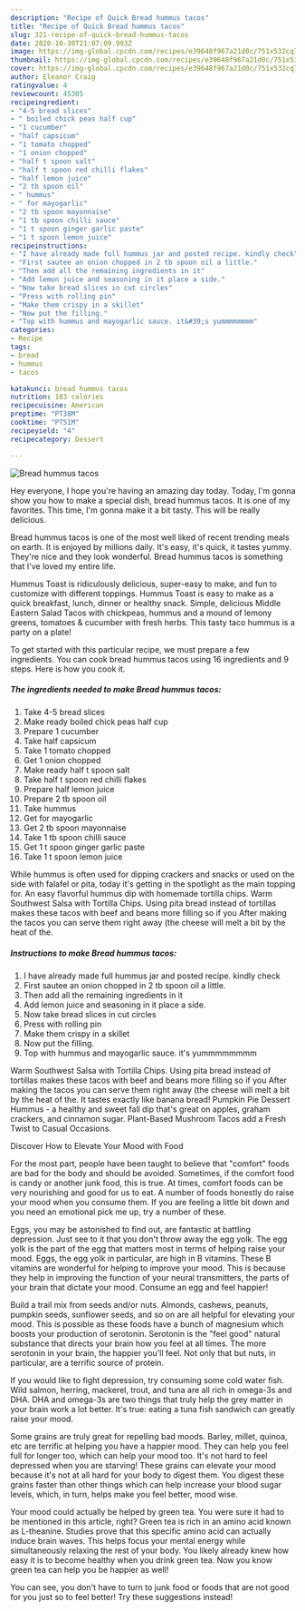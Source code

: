 ```yaml
---
description: "Recipe of Quick Bread hummus tacos"
title: "Recipe of Quick Bread hummus tacos"
slug: 321-recipe-of-quick-bread-hummus-tacos
date: 2020-10-30T21:07:09.993Z
image: https://img-global.cpcdn.com/recipes/e39648f967a21d0c/751x532cq70/bread-hummus-tacos-recipe-main-photo.jpg
thumbnail: https://img-global.cpcdn.com/recipes/e39648f967a21d0c/751x532cq70/bread-hummus-tacos-recipe-main-photo.jpg
cover: https://img-global.cpcdn.com/recipes/e39648f967a21d0c/751x532cq70/bread-hummus-tacos-recipe-main-photo.jpg
author: Eleanor Craig
ratingvalue: 4
reviewcount: 45305
recipeingredient:
- "4-5 bread slices"
- " boiled chick peas half cup"
- "1 cucumber"
- "half capsicum"
- "1 tomato chopped"
- "1 onion chopped"
- "half t spoon salt"
- "half t spoon red chilli flakes"
- "half lemon juice"
- "2 tb spoon oil"
- " hummus"
- " for mayogarlic"
- "2 tb spoon mayonnaise"
- "1 tb spoon chilli sauce"
- "1 t spoon ginger garlic paste"
- "1 t spoon lemon juice"
recipeinstructions:
- "I have already made full hummus jar and posted recipe. kindly check"
- "First sautee an onion chopped in 2 tb spoon oil a little."
- "Then add all the remaining ingredients in it"
- "Add lemon juice and seasoning in it place a side."
- "Now take bread slices in cut circles"
- "Press with rolling pin"
- "Make them crispy in a skillet"
- "Now put the filling."
- "Top with hummus and mayogarlic sauce. it&#39;s yummmmmmmm"
categories:
- Recipe
tags:
- bread
- hummus
- tacos

katakunci: bread hummus tacos 
nutrition: 183 calories
recipecuisine: American
preptime: "PT38M"
cooktime: "PT51M"
recipeyield: "4"
recipecategory: Dessert

---
```



![Bread hummus tacos](https://img-global.cpcdn.com/recipes/e39648f967a21d0c/751x532cq70/bread-hummus-tacos-recipe-main-photo.jpg)

Hey everyone, I hope you're having an amazing day today. Today, I'm gonna show you how to make a special dish, bread hummus tacos. It is one of my favorites. This time, I'm gonna make it a bit tasty. This will be really delicious.

Bread hummus tacos is one of the most well liked of recent trending meals on earth. It is enjoyed by millions daily. It's easy, it's quick, it tastes yummy. They're nice and they look wonderful. Bread hummus tacos is something that I've loved my entire life.

Hummus Toast is ridiculously delicious, super-easy to make, and fun to customize with different toppings. Hummus Toast is easy to make as a quick breakfast, lunch, dinner or healthy snack. Simple, delicious Middle Eastern Salad Tacos with chickpeas, hummus and a mound of lemony greens, tomatoes &amp; cucumber with fresh herbs. This tasty taco hummus is a party on a plate!


To get started with this particular recipe, we must prepare a few ingredients. You can cook bread hummus tacos using 16 ingredients and 9 steps. Here is how you cook it.

<!--inarticleads1-->

##### The ingredients needed to make Bread hummus tacos:

1. Take 4-5 bread slices
1. Make ready  boiled chick peas half cup
1. Prepare 1 cucumber
1. Take half capsicum
1. Take 1 tomato chopped
1. Get 1 onion chopped
1. Make ready half t spoon salt
1. Take half t spoon red chilli flakes
1. Prepare half lemon juice
1. Prepare 2 tb spoon oil
1. Take  hummus
1. Get  for mayogarlic
1. Get 2 tb spoon mayonnaise
1. Take 1 tb spoon chilli sauce
1. Get 1 t spoon ginger garlic paste
1. Take 1 t spoon lemon juice


While hummus is often used for dipping crackers and snacks or used on the side with falafel or pita, today it&#39;s getting in the spotlight as the main topping for. An easy flavorful hummus dip with homemade tortilla chips. Warm Southwest Salsa with Tortilla Chips. Using pita bread instead of tortillas makes these tacos with beef and beans more filling so if you After making the tacos you can serve them right away (the cheese will melt a bit by the heat of the. 

<!--inarticleads2-->

##### Instructions to make Bread hummus tacos:

1. I have already made full hummus jar and posted recipe. kindly check
1. First sautee an onion chopped in 2 tb spoon oil a little.
1. Then add all the remaining ingredients in it
1. Add lemon juice and seasoning in it place a side.
1. Now take bread slices in cut circles
1. Press with rolling pin
1. Make them crispy in a skillet
1. Now put the filling.
1. Top with hummus and mayogarlic sauce. it&#39;s yummmmmmmm


Warm Southwest Salsa with Tortilla Chips. Using pita bread instead of tortillas makes these tacos with beef and beans more filling so if you After making the tacos you can serve them right away (the cheese will melt a bit by the heat of the. It tastes exactly like banana bread! Pumpkin Pie Dessert Hummus - a healthy and sweet fall dip that&#39;s great on apples, graham crackers, and cinnamon sugar. Plant-Based Mushroom Tacos add a Fresh Twist to Casual Occasions. 

Discover How to Elevate Your Mood with Food


For the most part, people have been taught to believe that "comfort" foods are bad for the body and should be avoided. Sometimes, if the comfort food is candy or another junk food, this is true. At times, comfort foods can be very nourishing and good for us to eat. A number of foods honestly do raise your mood when you consume them. If you are feeling a little bit down and you need an emotional pick me up, try a number of these.

Eggs, you may be astonished to find out, are fantastic at battling depression. Just see to it that you don't throw away the egg yolk. The egg yolk is the part of the egg that matters most in terms of helping raise your mood. Eggs, the egg yolk in particular, are high in B vitamins. These B vitamins are wonderful for helping to improve your mood. This is because they help in improving the function of your neural transmitters, the parts of your brain that dictate your mood. Consume an egg and feel happier!

Build a trail mix from seeds and/or nuts. Almonds, cashews, peanuts, pumpkin seeds, sunflower seeds, and so on are all helpful for elevating your mood. This is possible as these foods have a bunch of magnesium which boosts your production of serotonin. Serotonin is the "feel good" natural substance that directs your brain how you feel at all times. The more serotonin in your brain, the happier you'll feel. Not only that but nuts, in particular, are a terrific source of protein.

If you would like to fight depression, try consuming some cold water fish. Wild salmon, herring, mackerel, trout, and tuna are all rich in omega-3s and DHA. DHA and omega-3s are two things that truly help the grey matter in your brain work a lot better. It's true: eating a tuna fish sandwich can greatly raise your mood. 

Some grains are truly great for repelling bad moods. Barley, millet, quinoa, etc are terrific at helping you have a happier mood. They can help you feel full for longer too, which can help your mood too. It's not hard to feel depressed when you are starving! These grains can elevate your mood because it's not at all hard for your body to digest them. You digest these grains faster than other things which can help increase your blood sugar levels, which, in turn, helps make you feel better, mood wise.

Your mood could actually be helped by green tea. You were sure it had to be mentioned in this article, right? Green tea is rich in an amino acid known as L-theanine. Studies prove that this specific amino acid can actually induce brain waves. This helps focus your mental energy while simultaneously relaxing the rest of your body. You likely already knew how easy it is to become healthy when you drink green tea. Now you know green tea can help you be happier as well!

You can see, you don't have to turn to junk food or foods that are not good for you just so to feel better! Try  these suggestions  instead!

